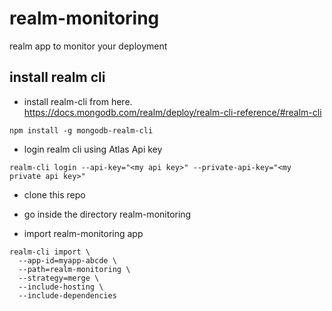 # realm-monitoring
realm app to monitor your deployment

## install realm cli

- install realm-cli from here. https://docs.mongodb.com/realm/deploy/realm-cli-reference/#realm-cli

```
npm install -g mongodb-realm-cli
```

- login realm cli using Atlas Api key

```
realm-cli login --api-key="<my api key>" --private-api-key="<my private api key>"
```

- clone this repo
- go inside the directory 
realm-monitoring

- import realm-monitoring app 
```
realm-cli import \
  --app-id=myapp-abcde \
  --path=realm-monitoring \
  --strategy=merge \
  --include-hosting \
  --include-dependencies
```